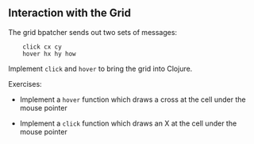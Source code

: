 ## Interaction with the Grid

The grid bpatcher sends out two sets of messages:

		click cx cy
		hover hx hy how

Implement `click` and `hover` to bring the grid into Clojure.

Exercises:

* Implement a `hover` function which draws a cross at the cell under
  the mouse pointer
  
* Implement a `click` function which draws an X at the cell under the
  mouse pointer
